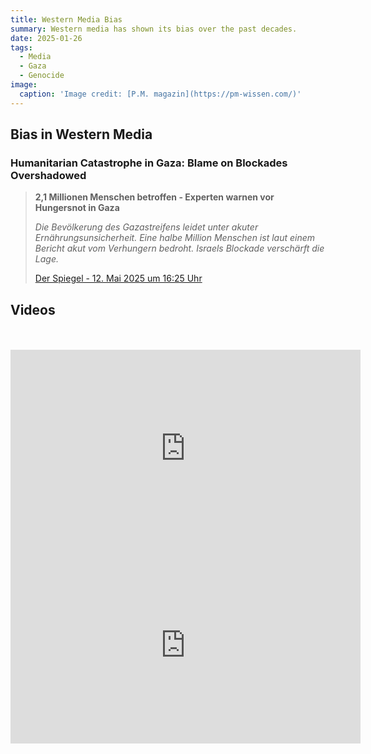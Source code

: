 ```yaml
---
title: Western Media Bias
summary: Western media has shown its bias over the past decades.
date: 2025-01-26
tags:
  - Media
  - Gaza
  - Genocide
image:
  caption: 'Image credit: [P.M. magazin](https://pm-wissen.com/)'
---
```




## Bias in Western Media

### Humanitarian Catastrophe in Gaza: Blame on Blockades Overshadowed


> **2,1 Millionen Menschen betroffen - Experten warnen vor Hungersnot in Gaza**
> 
> *Die Bevölkerung des Gazastreifens leidet unter akuter Ernährungsunsicherheit. Eine halbe Million Menschen ist laut einem Bericht akut vom Verhungern bedroht. Israels Blockade verschärft die Lage.*
> 
> [Der Spiegel - 12. Mai 2025 um 16:25 Uhr](https://www.spiegel.de/ausland/gaza-experten-warnen-vor-hungersnot-im-gazastreifen-a-293e60ac-67ed-4df8-9db1-5cdb3c0a8529)







## Videos

<br>

<br>

<iframe width="560" height="315" src="https://www.youtube.com/embed/E8OLw6e_lvg?si=Lkis_NvghMKS0GTm" title="YouTube video player" frameborder="0" allow="accelerometer; autoplay; clipboard-write; encrypted-media; gyroscope; picture-in-picture; web-share" referrerpolicy="strict-origin-when-cross-origin" allowfullscreen></iframe>

<br>

<iframe width="560" height="315" src="https://www.youtube.com/embed/EaBaMFF9QhU?si=07xd5MKA1loTozwh" title="YouTube video player" frameborder="0" allow="accelerometer; autoplay; clipboard-write; encrypted-media; gyroscope; picture-in-picture; web-share" referrerpolicy="strict-origin-when-cross-origin" allowfullscreen></iframe>